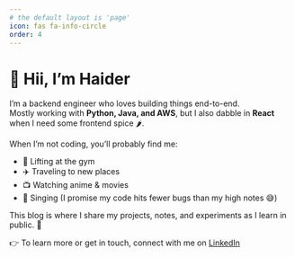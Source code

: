 ```yaml
---
# the default layout is 'page'
icon: fas fa-info-circle
order: 4
---
```


# 👋 Hii, I’m Haider  

I’m a backend engineer who loves building things end-to-end.  
Mostly working with **Python, Java, and AWS**, but I also dabble in **React** when I need some frontend spice 🌶️.  

When I’m not coding, you’ll probably find me:  
- 💪 Lifting at the gym  
- ✈️ Traveling to new places  
- 📺 Watching anime & movies  
- 🎤 Singing (I promise my code hits fewer bugs than my high notes 😅)

This blog is where I share my projects, notes, and experiments as I learn in public. 🚀  

👉 To learn more or get in touch, connect with me on [LinkedIn](https://www.linkedin.com/in/mohdhaiderdev)

